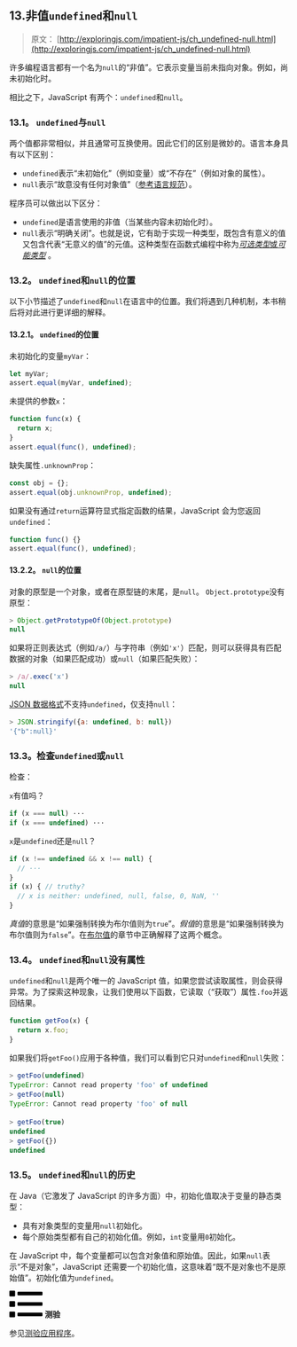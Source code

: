 ## 13.非值`undefined`和`null`

> 原文： [http://exploringjs.com/impatient-js/ch_undefined-null.html](http://exploringjs.com/impatient-js/ch_undefined-null.html)

许多编程语言都有一个名为`null`的“非值”。它表示变量当前未指向对象。例如，尚未初始化时。

相比之下，JavaScript 有两个：`undefined`和`null`。

### 13.1。 `undefined`与`null`

两个值都非常相似，并且通常可互换使用。因此它们的区别是微妙的。语言本身具有以下区别：

*   `undefined`表示“未初始化”（例如变量）或“不存在”（例如对象的属性）。
*   `null`表示“故意没有任何对象值”（[参考语言规范](https://tc39.github.io/ecma262/#sec-null-value)）。

程序员可以做出以下区分：

*   `undefined`是语言使用的非值（当某些内容未初始化时）。
*   `null`表示“明确关闭”。也就是说，它有助于实现一种类型，既包含有意义的值又包含代表“无意义的值”的元值。这种类型在函数式编程中称为[*可选类型*或*可能类型*](https://en.wikipedia.org/wiki/Option_type) 。

### 13.2。 `undefined`和`null`的位置

以下小节描述了`undefined`和`null`在语言中的位置。我们将遇到几种机制，本书稍后将对此进行更详细的解释。

#### 13.2.1。 `undefined`的位置

未初始化的变量`myVar`：

```js
let myVar;
assert.equal(myVar, undefined);
```

未提供的参数`x`：

```js
function func(x) {
  return x;
}
assert.equal(func(), undefined);
```

缺失属性`.unknownProp`：

```js
const obj = {};
assert.equal(obj.unknownProp, undefined);
```

如果没有通过`return`运算符显式指定函数的结果，JavaScript 会为您返回`undefined`：

```js
function func() {}
assert.equal(func(), undefined);
```

#### 13.2.2。 `null`的位置

对象的原型是一个对象，或者在原型链的末尾，是`null`。 `Object.prototype`没有原型：

```js
> Object.getPrototypeOf(Object.prototype)
null
```

如果将正则表达式（例如`/a/`）与字符串（例如`'x'`）匹配，则可以获得具有匹配数据的对象（如果匹配成功）或`null`（如果匹配失败）：

```js
> /a/.exec('x')
null
```

[JSON 数据格式](ch_json.html)不支持`undefined`，仅支持`null`：

```js
> JSON.stringify({a: undefined, b: null})
'{"b":null}'
```

### 13.3。检查`undefined`或`null`

检查：

`x`有值吗？

```js
if (x === null) ···
if (x === undefined) ···
```

`x`是`undefined`还是`null`？

```js
if (x !== undefined && x !== null) {
  // ···
}
if (x) { // truthy?
  // x is neither: undefined, null, false, 0, NaN, ''
}
```

*真值*的意思是“如果强制转换为布尔值则为`true`”。*假值*的意思是“如果强制转换为布尔值则为`false`”。在[布尔值](ch_booleans.html#falsiness-truthiness)的章节中正确解释了这两个概念。

### 13.4。 `undefined`和`null`没有属性

`undefined`和`null`是两个唯一的 JavaScript 值，如果您尝试读取属性，则会获得异常。为了探索这种现象，让我们使用以下函数，它读取（“获取”）属性`.foo`并返回结果。

```js
function getFoo(x) {
  return x.foo;
}
```

如果我们将`getFoo()`应用于各种值，我们可以看到它只对`undefined`和`null`失败：

```js
> getFoo(undefined)
TypeError: Cannot read property 'foo' of undefined
> getFoo(null)
TypeError: Cannot read property 'foo' of null

> getFoo(true)
undefined
> getFoo({})
undefined
```

### 13.5。 `undefined`和`null`的历史

在 Java（它激发了 JavaScript 的许多方面）中，初始化值取决于变量的静态类型：

*   具有对象类型的变量用`null`初始化。
*   每个原始类型都有自己的初始化值。例如，`int`变量用`0`初始化。

在 JavaScript 中，每个变量都可以包含对象值和原始值。因此，如果`null`表示“不是对象”，JavaScript 还需要一个初始化值，这意味着“既不是对象也不是原始值”。初始化值为`undefined`。

![](img/bf533f04c482f83bfc407f318306f995.svg) **测验**

参见[测验应用程序](ch_quizzes-exercises.html#quizzes)。